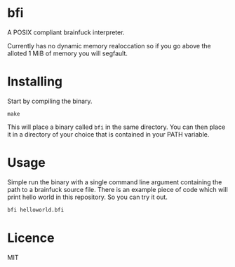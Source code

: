 # bfi

A POSIX compliant brainfuck interpreter.

Currently has no dynamic memory realoccation so if you go above the alloted 1 MiB of memory 
you will segfault.

# Installing

Start by compiling the binary.

```
make
```

This will place a binary called `bfi` in the same directory. You can then place it in a 
directory of your choice that is contained in your PATH variable.

# Usage
Simple run the binary with a single command line argument containing the path to a brainfuck source file.
There is an example piece of code which will print hello world in this repository. So you can try it out.

```bash
bfi helloworld.bfi
```


# Licence

MIT

